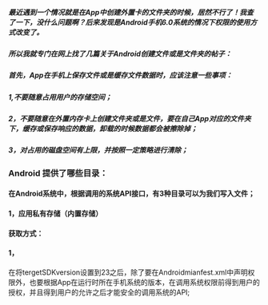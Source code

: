 ##### 最近遇到一个情况就是在App中创建外置卡的文件夹的时候，居然不行了！我查了一下，没什么问题啊？后来发现是Android手机6.0系统的情况下权限的使用方式改变了。

##### 所以我就专门在网上找了几篇关于Android创建文件或是文件夹的帖子：

##### 首先，App在手机上保存文件或是缓存文件数据时，应该注意一些事项：

##### 1,不要随意占用用户的存储空间；
##### 2，不要随意在外置内存卡上创建文件夹或是文件，要在自己App对应的文件夹下，缓存或保存响应的数据，卸载的时候数据都会被擦除掉；
##### 3，对占用的磁盘空间有上限，并按照一定策略进行清除；

### Android 提供了哪些目录：

#### 在Android系统中，根据调用的系统API接口，有3种目录可以为我们写入文件；

#### 1，应用私有存储（内置存储）
#### 获取方式：
#### 1，



在将tergetSDKversion设置到23之后，除了要在Androidmianfest.xml中声明权限外，也要根据App在运行时所在手机系统的版本，在调用系统权限前得到用户的授权，并且得到用户的允许之后才能安全的调用系统的API;